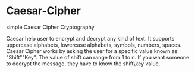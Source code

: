# Caesar-Cipher
simple Caesar Cipher Cryptography

Caesar help user to encrypt and decrypt any kind of text.
It supports uppercase alphabets, lowercase alphabets, symbols, numbers, spaces.
Caesar Cipher works by asking the user for a specific value known as "Shift"\"Key".
The value of shift can range from 1 to n.
If you want someone to decrypt the message, they have to know the shift\key value.
